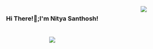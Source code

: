 <img align="right" src="https://visitor-badge.laobi.icu/badge?page_id=nityasanthosh.nityasanthosh" />
<h3 align ="center">Hi There!👋;I'm Nitya Santhosh!</h3>

<h1 align="center">
  <a href="https://git.io/typing-svg">
    <img src="https://readme-typing-svg.herokuapp.com/?font-Righteous&size=20&center=true&width=500&height=70&duration=7000&lines=A+passionate+python+programmer;+Aspiring+Data+Scientist+and+Software+Developer;" />
   </a>
</h1>

<br/>

<div align="center">


